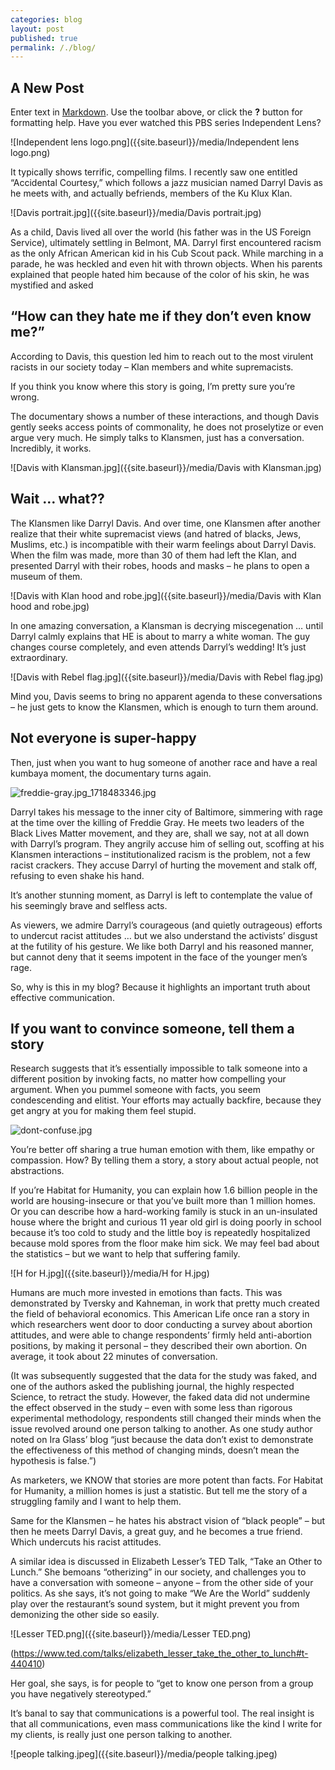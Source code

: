 ```yaml
---
categories: blog
layout: post
published: true
permalink: /./blog/
---
```

## A New Post

Enter text in [Markdown](http://daringfireball.net/projects/markdown/). Use the toolbar above, or click the **?** button for formatting help.
Have you ever watched this PBS series Independent Lens?

![Independent lens logo.png]({{site.baseurl}}/media/Independent lens logo.png)

It typically shows terrific, compelling films. I recently saw one entitled “Accidental Courtesy,” which follows a  jazz musician named Darryl Davis as he meets with, and actually befriends, members of the Ku Klux Klan. 

![Davis portrait.jpg]({{site.baseurl}}/media/Davis portrait.jpg)

As a child, Davis lived all over the world (his father was in the US Foreign Service), ultimately settling in Belmont, MA. Darryl first encountered racism as the only African American kid in his Cub Scout pack. While marching in a parade, he was heckled and even hit with thrown objects. When his parents explained that people hated him because of the color of his skin, he was mystified and asked 

## “How can they hate me if they don’t even know me?”

According to Davis, this question led him to reach out to the most virulent racists in our society today – Klan members and white supremacists. 

If you think you know where this story is going, I’m pretty sure you’re wrong. 

The documentary shows a number of these interactions, and though Davis gently seeks access points of commonality, he does not proselytize or even argue very much. He simply talks to Klansmen, just has a conversation. Incredibly, it works.

![Davis with Klansman.jpg]({{site.baseurl}}/media/Davis with Klansman.jpg)


## Wait … what??

The Klansmen like Darryl Davis. And over time, one Klansmen after another realize that their white supremacist views (and hatred of blacks, Jews, Muslims, etc.) is incompatible with their warm feelings about Darryl Davis. When the film was made, more than 30 of them had left the Klan, and presented Darryl with their robes, hoods and masks – he plans to open a museum of them. 

![Davis with Klan hood and robe.jpg]({{site.baseurl}}/media/Davis with Klan hood and robe.jpg)

In one amazing conversation, a Klansman is decrying miscegenation … until Darryl calmly explains that HE is about to marry a white woman. The guy changes course completely, and even attends Darryl’s wedding! It’s just extraordinary.

![Davis with Rebel flag.jpg]({{site.baseurl}}/media/Davis with Rebel flag.jpg)

Mind you, Davis seems to bring no apparent agenda to these conversations – he just gets to know the Klansmen, which is enough to turn them around.

## Not everyone is super-happy

Then, just when you want to hug someone of another race and have a real kumbaya moment, the documentary turns again. 

![freddie-gray.jpg_1718483346.jpg]({{site.baseurl}}/media/freddie-gray.jpg_1718483346.jpg)

Darryl takes his message to the inner city of Baltimore, simmering with rage at the time over the killing of Freddie Gray. He meets two leaders of the Black Lives Matter movement, and they are, shall we say, not at all down with Darryl’s program. They angrily accuse him of selling out, scoffing at his Klansmen interactions – institutionalized racism is the problem, not a few racist crackers. They accuse Darryl of hurting the movement and stalk off, refusing to even shake his hand.

It’s another stunning moment, as Darryl is left to contemplate the value of his seemingly brave and selfless acts.

As viewers, we admire Darryl’s courageous (and quietly outrageous) efforts to undercut racist attitudes … but we also understand the activists’ disgust at the futility of his gesture. We like both Darryl and his reasoned manner, but cannot deny that it seems impotent in the face of the younger men’s rage. 

So, why is this in my blog? Because it highlights an important truth about effective communication.

## If you want to convince someone, tell them a story

Research suggests that it’s essentially impossible to talk someone into a different position by invoking facts, no matter how compelling your argument. When you pummel someone with facts, you seem condescending and elitist. Your efforts may actually backfire, because they get angry at you for making them feel stupid. 

![dont-confuse.jpg]({{site.baseurl}}/media/dont-confuse.jpg)

You’re better off sharing a true human emotion with them, like empathy or compassion. How? By telling them a story, a story about actual people, not abstractions.

If you’re Habitat for Humanity, you can explain how 1.6 billion people in the world are housing-insecure or that you’ve built more than 1 million homes. Or you can describe how a hard-working family is stuck in an un-insulated house where the bright and curious 11 year old girl is doing poorly in school because it’s too cold to study and the little boy is repeatedly hospitalized because mold spores from the floor make him sick. We may feel bad about the statistics – but we want to help that suffering family.

![H for H.jpg]({{site.baseurl}}/media/H for H.jpg)

Humans are much more invested in emotions than facts. This was demonstrated by Tversky and Kahneman, in work that pretty much created the field of behavioral economics. This American Life once ran a story in which researchers went door to door conducting a survey about abortion attitudes, and were able to change respondents’ firmly held anti-abortion positions, by making it personal – they described their own abortion. On average, it took about 22 minutes of conversation.


(It was subsequently suggested that the data for the study was faked, and one of the authors asked the publishing journal, the highly respected Science, to retract the study. However, the faked data did not undermine the effect observed in the study – even with some less than rigorous experimental methodology, respondents still changed their minds when the issue revolved around one person talking to another. As one study author noted on Ira Glass’ blog “just because the data don’t exist to demonstrate the effectiveness of this method of changing minds, doesn’t mean the hypothesis is false.”)


As marketers, we KNOW that stories are more potent than facts. For Habitat for Humanity, a million homes is just a statistic. But tell me the story of a struggling family and I want to help them.


Same for the Klansmen – he hates his abstract vision of “black people” – but then he meets Darryl Davis, a great guy, and he becomes a true friend. Which undercuts his racist attitudes.

A similar idea is discussed in Elizabeth Lesser’s TED Talk, “Take an Other to Lunch.” She bemoans “otherizing” in our society, and challenges you to have a conversation with someone – anyone – from the other side of your politics. As she says, it’s not going to make “We Are the World” suddenly play over the restaurant’s sound system, but it might prevent you from demonizing the other side so easily.

![Lesser TED.png]({{site.baseurl}}/media/Lesser TED.png)


(https://www.ted.com/talks/elizabeth_lesser_take_the_other_to_lunch#t-440410)

Her goal, she says, is for people to “get to know one person from a group you have negatively stereotyped.”  

It’s banal to say that communications is a powerful tool. The real insight is that all communications, even mass communications like the kind I write for my clients, is really just one person talking to another. 

![people talking.jpeg]({{site.baseurl}}/media/people talking.jpeg)
